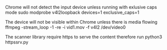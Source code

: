 Chrome will not detect the input device unless running with exlusive caps mode
sudo modprobe v4l2loopback devices=1 exclusive_caps=1

The device will not be visible within Chrome unless there is media flowing
ffmpeg -stream_loop -1 -re -i vid1.mov -f v4l2 /dev/video0

The scanner library require https to serve the content therefore run
python3 httpssrv.py

